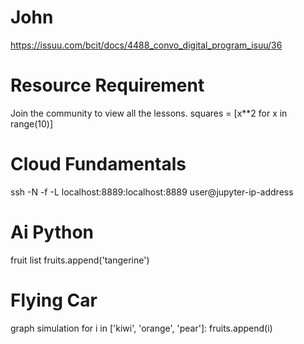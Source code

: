 # John

https://issuu.com/bcit/docs/4488_convo_digital_program_isuu/36 <br />

# Resource Requirement

Join the community to view all the lessons.
squares = [x**2 for x in range(10)]

# Cloud Fundamentals

ssh -N -f -L localhost:8889:localhost:8889 user@jupyter-ip-address 

# Ai Python

fruit list
fruits.append('tangerine')

# Flying Car

graph simulation
for i in ['kiwi', 'orange', 'pear']:
  fruits.append(i)


